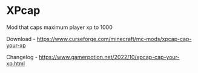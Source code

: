 # XPcap
Mod that caps maximum player xp to 1000

Download - https://www.curseforge.com/minecraft/mc-mods/xpcap-cap-your-xp

Changelog - https://www.gamerpotion.net/2022/10/xpcap-cap-your-xp.html
